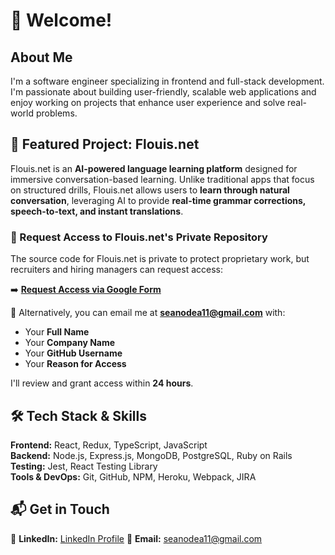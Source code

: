 # 👋 Welcome!

## About Me  
I'm a software engineer specializing in frontend and full-stack development. I'm passionate about building user-friendly, scalable web applications and enjoy working on projects that enhance user experience and solve real-world problems.

## 🚀 Featured Project: Flouis.net  
Flouis.net is an **AI-powered language learning platform** designed for immersive conversation-based learning. Unlike traditional apps that focus on structured drills, Flouis.net allows users to **learn through natural conversation**, leveraging AI to provide **real-time grammar corrections, speech-to-text, and instant translations**.

### **🔐 Request Access to Flouis.net's Private Repository**  
The source code for Flouis.net is private to protect proprietary work, but recruiters and hiring managers can request access:

➡️ **[Request Access via Google Form](https://docs.google.com/forms/d/e/1FAIpQLScIhycAzA6hn-qONtIyuyawcWPczCR6Qipcla2ikRUrIcrxGg/viewform?usp=header)**  

📩 Alternatively, you can email me at **seanodea11@gmail.com** with:  
- Your **Full Name**  
- Your **Company Name**  
- Your **GitHub Username**  
- Your **Reason for Access**  

I'll review and grant access within **24 hours**.  

## 🛠 Tech Stack & Skills  
**Frontend:** React, Redux, TypeScript, JavaScript  
**Backend:** Node.js, Express.js, MongoDB, PostgreSQL, Ruby on Rails  
**Testing:** Jest, React Testing Library  
**Tools & DevOps:** Git, GitHub, NPM, Heroku, Webpack, JIRA 

## 📬 Get in Touch  
💼 **LinkedIn:** [LinkedIn Profile]([https://linkedin.com/in/yourname](https://www.linkedin.com/in/seanodea1/))  
📧 **Email:** seanodea11@gmail.com 
